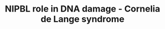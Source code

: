 ---
annotations:
- type: Disease Ontology
  value: Cornelia de Lange syndrome
authors:
- IrkilmezA
- Eweitz
description: Recruitment of cohesin subunit NIPBL after DNA damage.
last-edited: 2021-06-27
organisms:
- Homo sapiens
redirect_from:
- /index.php/Pathway:WP5119
- /instance/WP5119
schema-jsonld:
- '@context': https://schema.org/
  '@id': https://wikipathways.github.io/pathways/WP5119.html
  '@type': Dataset
  creator:
    '@type': Organization
    name: WikiPathways
  description: Recruitment of cohesin subunit NIPBL after DNA damage.
  keywords:
  - Histone H2AX
  - CBX3
  - RNF168
  - MDC1
  - NIPBL
  - ATM
  - ATR
  - RNF8
  license: CC0
  name: NIPBL role in DNA damage - Cornelia de Lange syndrome
seo: CreativeWork
title: NIPBL role in DNA damage - Cornelia de Lange syndrome
wpid: WP5119
---